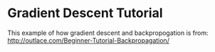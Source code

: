 # Gradient Descent Tutorial
This example of how gradient descent and backpropogation is from:
http://outlace.com/Beginner-Tutorial-Backpropagation/

